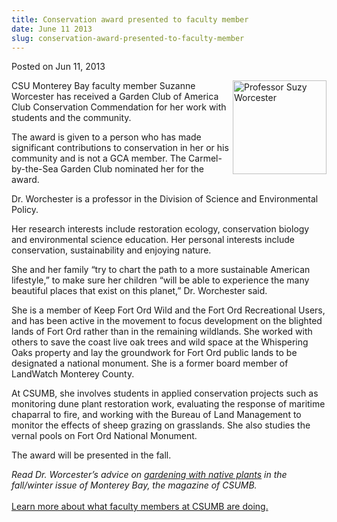 ```yaml
---
title: Conservation award presented to faculty member
date: June 11 2013
slug: conservation-award-presented-to-faculty-member
---
```


 



<span class="date">Posted on Jun 11, 2013    </span>
<p><img alt="Professor Suzy Worcester" src="https://news.csumb.edu/sites/default/files/65/attachments/news/images/suzy-web.jpg" style="float:right; width:150px; height:150px">CSU Monterey Bay
faculty member Suzanne Worcester has received a Garden Club of
America Club Conservation Commendation for her work with students
and the community.</img></p>
<p>The award is given to a person who has made significant
contributions to conservation in her or his community and is not a
GCA member.&#xA0;The Carmel-by-the-Sea Garden Club nominated her
for the award.</p>
<p>Dr. Worchester is a professor in the Division of Science and
Environmental Policy.</p>
<p>Her research interests include restoration ecology, conservation
biology and environmental science education. Her personal interests
include conservation, sustainability and enjoying nature.</p>
<p>She and her family &#x201C;try to chart the path to a more sustainable
American lifestyle,&#x201D; to make sure her children &#x201C;will be able to
experience the many beautiful places that exist on this planet,&#x201D;
Dr. Worchester said.</p>
<p>She is a member of Keep Fort Ord Wild and the Fort Ord
Recreational Users, and has been active in the movement to focus
development on the blighted lands of Fort Ord rather than in the
remaining wildlands. She worked with others to save the coast live
oak trees and wild space at the Whispering Oaks property and lay
the groundwork for Fort Ord public lands to be designated a
national monument. She is a former board member of LandWatch
Monterey County.</p>
<p>At CSUMB, she involves students in applied conservation projects
such as monitoring dune plant restoration work, evaluating the
response of maritime chaparral to fire, and working with the Bureau
of Land Management to monitor the effects of sheep grazing on
grasslands. She also studies the vernal pools on Fort Ord National
Monument.</p>
<p>The award will be presented in the fall.</p>
<p><em>Read Dr. Worcester&#x2019;s advice on <a href="https://magazine.csumb.edu/news/2012/nov/6/gardening-native-plants" rel="nofollow">gardening with native plants</a> in the fall/winter
issue of Monterey Bay, the magazine of CSUMB.</em><br>
<br>
<a href="../../../2012/nov/25/faculty-highlights.html" rel="nofollow">Learn more about what faculty members at CSUMB are
doing.</a></br></br></p>





 
